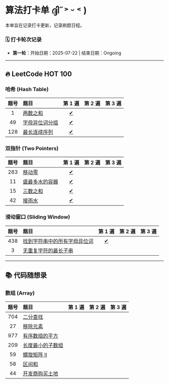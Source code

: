# 算法打卡单 ദ്ദി˶˃ ᵕ ˂ )

本单旨在记录打卡更新，记录刷题日程。


### 🗓️ 打卡轮次记录

*   **第一轮**：开始日期：2025-07-22 | 结束日期：Ongoing

---

## 🔥 LeetCode HOT 100

### 哈希 (Hash Table)

| 题号  | 题目                                                                   |                       第 1 遍                        | 第 2 遍 | 第 3 遍 |
|:---:|:---------------------------------------------------------------------|:--------------------------------------------------:|:-----:|:-----:|
|  1  | [两数之和](https://leetcode.cn/problems/two-sum/)                        |           [✔](solutions/hot/TwoSum.java)           |       |       |
| 49  | [字母异位词分组](https://leetcode.cn/problems/group-anagrams/)              |       [✔](solutions/hot/GroupAnagrams.java)        |       |       |
| 128 | [最长连续序列](https://leetcode.cn/problems/longest-consecutive-sequence/) | [✔](solutions/hot/LongestConsecutiveSequence.java) |       |       |

### 双指针 (Two Pointers)

| 题号  | 题目                                                                 |                     第 1 遍                      | 第 2 遍 | 第 3 遍 |
|:---:|:-------------------------------------------------------------------|:----------------------------------------------:|:-----:|:-----:|
| 283 | [移动零](https://leetcode.cn/problems/move-zeroes/)                   |       [✔](solutions/hot/MoveZeroes.java)       |       |       |
| 11  | [盛最多水的容器](https://leetcode.cn/problems/container-with-most-water/) | [✔](solutions/hot/ContainerWithMostWater.java) |       |       |
| 15  | [三数之和](https://leetcode.cn/problems/3sum/)                         |        [✔](solutions/hot/ThreeSum.java)        |       |       |
| 42  | [接雨水](https://leetcode.cn/problems/trapping-rain-water/)           |   [✔](solutions/hot/TrappingRainWater.java)    |       |       |

### 滑动窗口 (Sliding Window)

| 题号  | 题目                                                                                                                                                |                      第 1 遍                       | 第 2 遍 | 第 3 遍 |
|:---:|:--------------------------------------------------------------------------------------------------------------------------------------------------|:------------------------------------------------:|:-----:|:-----:|
| 438 | [找到字符串中的所有字母异位词](https://leetcode.cn/problems/find-all-anagrams-in-a-string/description/?envType=study-plan-v2&envId=top-100-liked)               | [✔](solutions/hot/FindAllAnagramsInAString.java) |       |       |
|  3  | [无重复字符的最长子串]( https://leetcode.cn/problems/longest-substring-without-repeating-characters/description/?envType=study-plan-v2&envId=top-100-liked) |                       []()                       |       |       |

---

## 📚 代码随想录

### 数组 (Array)

| 题号  | 题目                                                                  | 第 1 遍 | 第 2 遍 | 第 3 遍 |
|:---:|:--------------------------------------------------------------------|:-----:|:-----:|:-----:|
| 704 | [二分查找](https://leetcode.cn/problems/binary-search/)                 |       |       |       |
| 27  | [移除元素](https://leetcode.cn/problems/remove-element/)                |       |       |       |
| 977 | [有序数组的平方](https://leetcode.cn/problems/squares-of-a-sorted-array/)  |       |       |       |
| 209 | [长度最小的子数组](https://leetcode.cn/problems/minimum-size-subarray-sum/) |       |       |       |
| 59  | [螺旋矩阵 II](https://leetcode.cn/problems/spiral-matrix-ii/)           |       |       |       |
| 58  | [区间和](https://kamacoder.com/problempage.php?pid=1070)               |       |       |       |
| 44  | [开发商购买土地](https://kamacoder.cn/problempage.php?pid=1044)            |       |       |       |
